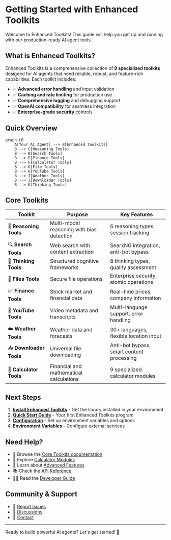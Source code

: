 # Getting Started with Enhanced Toolkits

Welcome to Enhanced Toolkits! This guide will help you get up and running with our production-ready AI agent tools.

## What is Enhanced Toolkits?

Enhanced Toolkits is a comprehensive collection of **9 specialized toolkits** designed for AI agents that need reliable, robust, and feature-rich capabilities. Each toolkit includes:

- ✅ **Advanced error handling** and input validation
- ✅ **Caching and rate limiting** for production use
- ✅ **Comprehensive logging** and debugging support
- ✅ **OpenAI compatibility** for seamless integration
- ✅ **Enterprise-grade security** controls

## Quick Overview

```mermaid
graph LR
    A[Your AI Agent] --> B[Enhanced Toolkits]
    B --> C[Reasoning Tools]
    B --> D[Search Tools]
    B --> E[Finance Tools]
    B --> F[Calculator Tools]
    B --> G[File Tools]
    B --> H[YouTube Tools]
    B --> I[Weather Tools]
    B --> J[Downloader Tools]
    B --> K[Thinking Tools]
```

## Core Toolkits

| Toolkit | Purpose | Key Features |
|---------|---------|--------------|
| 🧠 **Reasoning Tools** | Multi-modal reasoning with bias detection | 6 reasoning types, session tracking |
| 🔍 **Search Tools** | Web search with content extraction | SearxNG integration, anti-bot bypass |
| 💭 **Thinking Tools** | Structured cognitive frameworks | 8 thinking types, quality assessment |
| 📁 **Files Tools** | Secure file operations | Enterprise security, atomic operations |
| 📈 **Finance Tools** | Stock market and financial data | Real-time prices, company information |
| 🎥 **YouTube Tools** | Video metadata and transcripts | Multi-language support, error handling |
| ☁️ **Weather Tools** | Weather data and forecasts | 30+ languages, flexible location input |
| 📥 **Downloader Tools** | Universal file downloading | Anti-bot bypass, smart content processing |
| 🧮 **Calculator Tools** | Financial and mathematical calculations | 9 specialized calculator modules |

## Next Steps

1. **[Install Enhanced Toolkits](installation.md)** - Get the library installed in your environment
2. **[Quick Start Guide](quick-start.md)** - Your first Enhanced Toolkits program
3. **[Configuration](configuration.md)** - Set up environment variables and options
4. **[Environment Variables](environment.md)** - Configure external services

## Need Help?

- 📖 Browse the [Core Toolkits documentation](../toolkits/)
- 🧮 Explore [Calculator Modules](../calculators/)
- 🔧 Learn about [Advanced Features](../advanced/)
- 📚 Check the [API Reference](../api/)
- 👨‍💻 Read the [Developer Guide](../developer/)

## Community & Support

- 🐛 [Report Issues](https://github.com/malvavisc0/enhancedtoolkits/issues)
- 💬 [Discussions](https://github.com/malvavisc0/enhancedtoolkits/discussions)
- 📧 [Contact](mailto:support@enhancedtoolkits.dev)

---

Ready to build powerful AI agents? Let's get started! 🚀